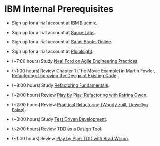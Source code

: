 # IBM Internal Prerequisites

* Sign up for a trial account at [IBM Bluemix](https://console.ng.bluemix.net/registration/).

* Sign up for a trial account at [Sauce Labs](https://saucelabs.com/signup/trial/).

* Sign up for a trial account at [Safari Books Online](https://www.safaribooksonline.com/register/).

* Sign up for a trial account at [Pluralsight](https://billing.pluralsight.com/individual/checkout/account-details?sku=IND-M-PLUS-FT).

* (~7:00 hours) Study [Neal Ford on Agile Engineering Practices](https://www.safaribooksonline.com/library/view/neal-ford-on/9781449314439/).

* (~1:00 hours) Review Chapter 1 (The Movie Example) in Martin Fowler, [Refactoring:  Improving the Design of Existing Code](https://www.safaribooksonline.com/library/view/refactoring-improving-the/0201485672/ch01.html).

* (~8:00 hours) Study [Refactoring Fundamentals](https://app.pluralsight.com/library/courses/refactoring-fundamentals).

* (~2:00 hours) Review [Play by Play: Refactoring with Katrina Owen](https://app.pluralsight.com/library/courses/play-by-play-katrina-owen).

* (~2:00 hours) Review [Practical Refactoring (Woody Zuill, Llewellyn Falco)](https://www.youtube.com/watch?v=aWiwDdx_rdo).

* (~3:00 hours) Study [Test Driven Development](https://www.safaribooksonline.com/library/view/test-driven-development/9781491919163/).

* (~2:00 hours) Review [TDD as a Design Tool](https://app.pluralsight.com/library/courses/tdd-as-design-tool).

* (~1:00 hours) Review [Play by Play: TDD with Brad Wilson](https://app.pluralsight.com/library/courses/play-by-play-wilson-tdd).

